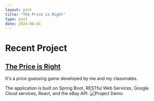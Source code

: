 ```yaml
---
layout: post
title: "The Price is Right"
type: post
date: 2024-06-01
---
```

# Recent Project
## [The Price is Right](https://github.com/sopra-fs24-group-18/sopra-fs24-group-18-server/blob/main/README.md)

It's a price guessing game developed by me and my classmates.

The application is built on Spring Boot, RESTful Web Services, Google Cloud services, React, and the eBay API.
![Project Demo](https://raw.githubusercontent.com/YanYang-G0001/github.io/master/project1.png)
